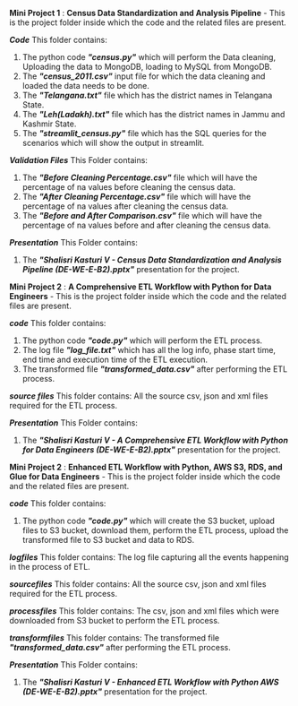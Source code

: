 **Mini Project 1** : 
**Census Data Standardization and Analysis Pipeline** - This is the project folder inside which the code and the related files are present.


***Code***
This folder contains:
1. The python code ***"census.py"*** which will perform the Data cleaning, Uploading the data to MongoDB, loading to MySQL from MongoDB.
2. The ***"census_2011.csv"*** input file for which the data cleaning and loaded the data needs to be done.
3. The ***"Telangana.txt"*** file which has the district names in Telangana State.
4. The ***"Leh(Ladakh).txt"*** file which has the district names in Jammu and Kashmir State.
5. The ***"streamlit_census.py"*** file which has the SQL queries for the scenarios which will show the output in streamlit.

***Validation Files***
This Folder contains:
1. The ***"Before Cleaning Percentage.csv"*** file which will have the percentage of na values before cleaning the census data.
2. The ***"After Cleaning Percentage.csv"*** file which will have the percentage of na values after cleaning the census data.
2. The ***"Before and After Comparison.csv"*** file which will have the percentage of na values before and after cleaning the census data.

***Presentation***
This Folder contains:
1. The ***"Shalisri Kasturi V - Census Data Standardization and Analysis Pipeline (DE-WE-E-B2).pptx"*** presentation for the project.



**Mini Project 2** : 
**A Comprehensive ETL Workflow with Python for Data Engineers** - This is the project folder inside which the code and the related files are present.

***code***
This folder contains:
1. The python code ***"code.py"*** which will perform the ETL process.
2. The log file ***"log_file.txt"*** which has all the log info, phase start time, end time and execution time of the ETL execution.
3. The transformed file ***"transformed_data.csv"*** after performing the ETL process.

***source files***
This folder contains:
All the source csv, json and xml files required for the ETL process.

***Presentation***
This Folder contains:
1. The ***"Shalisri Kasturi V - A Comprehensive ETL Workflow with Python for Data Engineers (DE-WE-E-B2).pptx"*** presentation for the project.



**Mini Project 2** : 
**Enhanced ETL Workflow with Python, AWS S3, RDS, and Glue for Data Engineers** - This is the project folder inside which the code and the related files are present.

***code***
This folder contains:
1. The python code ***"code.py"*** which will create the S3 bucket, upload files to S3 bucket, download them, perform the ETL process, upload the transformed file to S3 bucket and data to RDS.

***logfiles***
This folder contains:
The log file capturing all the events happening in the process of ETL.

***sourcefiles***
This folder contains:
All the source csv, json and xml files required for the ETL process.

***processfiles***
This folder contains:
The csv, json and xml files which were downloaded from S3 bucket to perform the ETL process.

***transformfiles***
This folder contains:
The transformed file ***"transformed_data.csv"*** after performing the ETL process.

***Presentation***
This Folder contains:
1. The ***"Shalisri Kasturi V - Enhanced ETL Workflow with Python AWS (DE-WE-E-B2).pptx"*** presentation for the project.